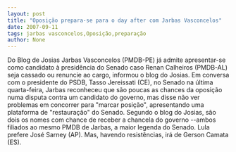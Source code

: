 ```yaml
---
layout: post
title: "Oposição prepara-se para o day after com Jarbas Vasconcelos"
date: 2007-09-11
tags: jarbas vasconcelos,Oposição,preparação
author: None
---
```

Do Blog de Josias
Jarbas Vasconcelos (PMDB-PE) j&aacute; admite apresentar-se como candidato &agrave; presid&ecirc;ncia do Senado caso Renan Calheiros (PMDB-AL) seja cassado ou renuncie ao cargo, informou o blog do Josias. 
Em conversa com o presidente do PSDB, Tasso Jereissati (CE), no Senado na &uacute;ltima quarta-feira, Jarbas reconheceu que s&atilde;o poucas as chances da oposi&ccedil;&atilde;o numa disputa contra um candidato do governo, mas disse n&atilde;o ver problemas em concorrer para &quot;marcar posi&ccedil;&atilde;o&quot;, apresentando uma plataforma de &quot;restaura&ccedil;&atilde;o&quot; do Senado. 
Segundo o blog do Josias, s&atilde;o dois os nomes com chance de receber a chancela do governo --ambos filiados ao mesmo PMDB de Jarbas, a maior legenda do Senado. Lula prefere Jos&eacute; Sarney (AP). Mas, havendo resist&ecirc;ncias, ir&aacute; de Gerson Camata (ES).  